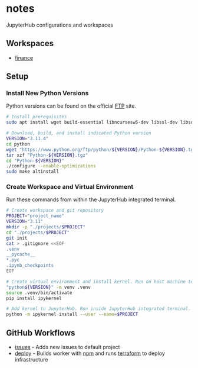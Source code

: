 # notes
JupyterHub configurations and workspaces

## Workspaces
- [finance](https://github.com/cptchloroplast/finance)

## Setup

### Install New Python Versions
Python versions can be found on the official [FTP](https://www.python.org/ftp/python/) site.
```bash
# Install prerequisites
sudo apt install wget build-essential libncursesw5-dev libssl-dev libsqlite3-dev tk-dev libgdbm-dev libc6-dev libbz2-dev libffi-dev zlib1g-dev -y

# Download, build, and install indicated Python version
VERSION="3.11.4"
cd python
wget "https://www.python.org/ftp/python/${VERSION}/Python-${VERSION}.tgz"
tar xzf "Python-${VERSION}.tgz" 
cd "Python-${VERSION}"
./configure --enable-optimizations 
sudo make altinstall
```

### Create Workspace and Virtual Environment
Run these commands from within the JupyterHub integrated terminal.
```bash
# Create workspace and git repository
PROJECT="project_name"
VERSION="3.11"
mkdir -p "./projects/$PROJECT"
cd "./projects/$PROJECT"
git init
cat > .gitignore <<EOF
.venv
__pycache__
*.pyc
.ipynb_checkpoints
EOF

# Create virtual environment and install kernel. Run on host machine terminal.
"python${VERSION}" -m venv .venv
source .venv/bin/activate
pip install ipykernel

# Add kernel to JupyterHub. Run inside JupyterHub integrated terminal.
python -m ipykernel install --user --name=$PROJECT
```

## GitHub Workflows
- [issues](.github/workflows/issues.yaml) - Adds new issues to default project
- [deploy](.github/workflows/deploy.yaml) - Builds worker with [npm](./package.json) and runs [terraform](./terraform/) to deploy infrastructure